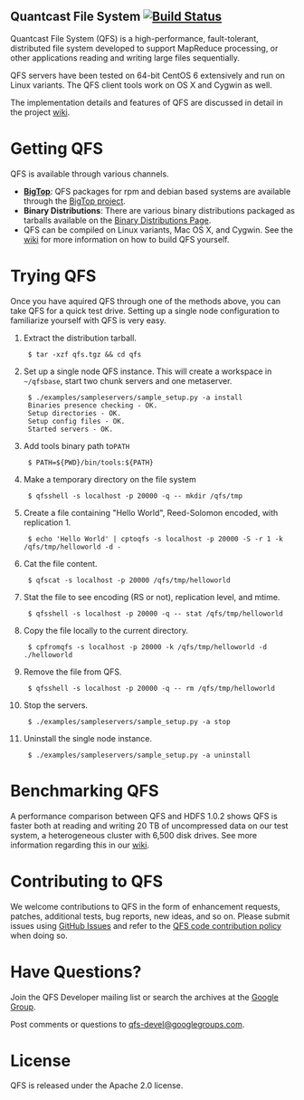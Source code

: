 Quantcast File System [![Build Status](https://travis-ci.org/quantcast/qfs.svg?branch=master)](https://travis-ci.org/quantcast/qfs)
--------------------------------------------------------------------------------
Quantcast File System (QFS) is a high-performance, fault-tolerant, distributed
file system developed to support MapReduce processing, or other applications
reading and writing large files sequentially.

QFS servers have been tested on 64-bit CentOS 6 extensively and run on Linux
variants. The QFS client tools work on OS X and Cygwin as well.

The implementation details and features of QFS are discussed in detail in the
project [wiki](https://github.com/quantcast/qfs/wiki/Introduction-To-QFS).

Getting QFS
===========
QFS is available through various channels.

- **[BigTop][bigtop]**: QFS packages for rpm and debian
  based systems are available through the [BigTop project][packages].
- **Binary Distributions**: There are various binary distributions packaged as
  tarballs available on the [Binary Distributions Page][bd].
- QFS can be compiled on Linux variants, Mac OS X, and Cygwin. See the
  [wiki][develop] for more information on how to build QFS yourself.

Trying QFS
==========
Once you have aquired QFS through one of the methods above, you can take QFS for
a quick test drive. Setting up a single node configuration to familiarize
yourself with QFS is very easy.

1. Extract the distribution tarball.

        $ tar -xzf qfs.tgz && cd qfs

1. Set up a single node QFS instance. This will create a workspace in
`~/qfsbase`, start two chunk servers and one metaserver.

        $ ./examples/sampleservers/sample_setup.py -a install
        Binaries presence checking - OK.
        Setup directories - OK.
        Setup config files - OK.
        Started servers - OK.

1. Add tools binary path to`PATH`

        $ PATH=${PWD}/bin/tools:${PATH}

1. Make a temporary directory on the file system

        $ qfsshell -s localhost -p 20000 -q -- mkdir /qfs/tmp

1. Create a file containing "Hello World", Reed-Solomon encoded, with
replication 1.

        $ echo 'Hello World' | cptoqfs -s localhost -p 20000 -S -r 1 -k /qfs/tmp/helloworld -d -

1. Cat the file content.

        $ qfscat -s localhost -p 20000 /qfs/tmp/helloworld

1. Stat the file to see encoding (RS or not), replication level, and mtime.

        $ qfsshell -s localhost -p 20000 -q -- stat /qfs/tmp/helloworld

1. Copy the file locally to the current directory.

        $ cpfromqfs -s localhost -p 20000 -k /qfs/tmp/helloworld -d ./helloworld

1. Remove the file from QFS.

        $ qfsshell -s localhost -p 20000 -q -- rm /qfs/tmp/helloworld

1. Stop the servers.

        $ ./examples/sampleservers/sample_setup.py -a stop

1. Uninstall the single node instance.

        $ ./examples/sampleservers/sample_setup.py -a uninstall

Benchmarking QFS
================
A performance comparison between QFS and HDFS 1.0.2 shows QFS is faster both at
reading and writing 20 TB of uncompressed data on our test system, a
heterogeneous cluster with 6,500 disk drives. See more information regarding
this in our [wiki][perf].

Contributing to QFS
===================
We welcome contributions to QFS in the form of enhancement requests, patches,
additional tests, bug reports, new ideas, and so on. Please submit issues using
[GitHub Issues][issues] and refer to the [QFS code contribution policy][ccp]
when doing so.

Have Questions?
===============
Join the QFS Developer mailing list or search the archives at the
[Google Group](http://groups.google.com/group/qfs-devel).

Post comments or questions to qfs-devel@googlegroups.com.

License
========
QFS is released under the Apache 2.0 license.

[bd]: https://github.com/quantcast/qfs/wiki/Binary-Distributions
[bigtop]: https://bigtop.apache.org/
[ccp]: https://github.com/quantcast/qfs/wiki/Code-Contribution-Policy
[issues]: https://github.com/quantcast/qfs/issues
[packages]: https://ci.bigtop.apache.org/view/Packages/job/Bigtop-trunk-packages
[perf]: https://github.com/quantcast/qfs/wiki/Performance-Comparison-to-HDFS
[develop]: https://github.com/quantcast/qfs/wiki/Developer-Documentation

